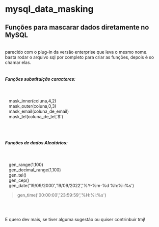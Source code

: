 # mysql_data_masking
<h2>Funções para mascarar dados diretamente no MySQL</h2><br>
parecido com o plug-in da versão enterprise que leva o mesmo nome.<br>
basta rodar o arquivo sql por completo para criar as funções, depois é so chamar elas.<br><br>

<h5>Funções substituição caracteres:</h4><br><p>
         &nbsp;&nbsp;&nbsp;mask_inner(coluna,4,2)<br>
         &nbsp;&nbsp;&nbsp;mask_outer(coluna,0,3)<br>
         &nbsp;&nbsp;&nbsp;mask_email(coluna_de_email)<br>
         &nbsp;&nbsp;&nbsp;mask_tel(coluna_de_tel,'$')<p><br><br>
        
<h5>Funções de dados Aleatórios:</h4><br><p>
        &nbsp;&nbsp;&nbsp;gen_range(1,100) <br>
        &nbsp;&nbsp;&nbsp;gen_decimal_range(1,100) <br>
        &nbsp;&nbsp;&nbsp;gen_tel() <br>
        &nbsp;&nbsp;&nbsp;gen_cep()<br>
        &nbsp;&nbsp;&nbsp;gen_date('19/09/2000','19/09/2022','%Y-%m-%d %h:%i:%s')<br> 
       <blockquote>gen_time('00:00:00','23:59:59','%H:%i:%s')</blockquote></p><br><br>
        
E quero dev mais, se tiver alguma sugestão ou quiser contrinbuir tmj!<br>




